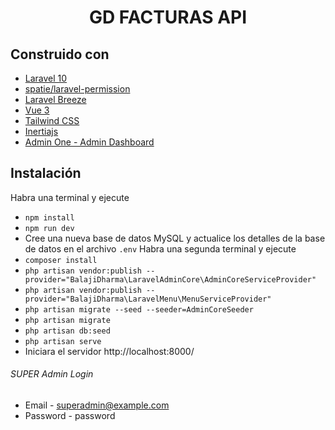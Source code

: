 <h1 align="center">GD FACTURAS API</h1>
 

## Construido con
- [Laravel 10](https://github.com/laravel/framework)
- [spatie/laravel-permission](https://github.com/spatie/laravel-permission)
- [Laravel Breeze](https://github.com/laravel/breeze)
- [Vue 3](https://vuejs.org/)
- [Tailwind CSS](https://tailwindcss.com/)
- [Inertiajs](https://inertiajs.com/)
- [Admin One - Admin Dashboard](https://github.com/justboil/admin-one-vue-tailwind)

## Instalación

Habra una terminal y ejecute
- `npm install`
- `npm run dev`
- Cree una nueva base de datos MySQL y actualice los detalles de la base de datos en el archivo `.env` 
Habra una segunda terminal y ejecute
- `composer install` 
- `php artisan vendor:publish --provider="BalajiDharma\LaravelAdminCore\AdminCoreServiceProvider"`
- `php artisan vendor:publish --provider="BalajiDharma\LaravelMenu\MenuServiceProvider"`
- `php artisan migrate --seed --seeder=AdminCoreSeeder`
- `php artisan migrate`
- `php artisan db:seed`
- `php artisan serve`
- Iniciara el servidor http://localhost:8000/

###### SUPER Admin Login
- Email - superadmin@example.com
- Password - password
 